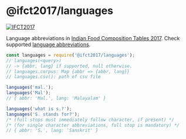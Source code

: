 # @ifct2017/languages

[![IFCT2017](http://ninindia.org/images/ifct_2017.png)](http://ninindia.org/ifct_2017.htm)

Language abbreviations in [Indian Food Composition Tables 2017].
Check supported [language abbreviations].

```javascript
const languages = require('@ifct2017/languages');
// languages(<query>)
// -> {abbr, lang} if supported, null otherwise.
// languages.corpus: Map {abbr => {abbr, lang}}
// languages.csv(): path of csv file

languages('mal.');
languages('Mal');
// { abbr: 'Mal.', lang: 'Malayalam' }

languages('what is s.?');
languages('S. stands for?');
/* (full stops must immediately follow character, if present) */
/* (for single character abbreviations, full stop is mandatory) */
// { abbr: 'S.', lang: 'Sanskrit' }
```


[Indian Food Composition Tables 2017]: http://ifct2017.com/
[language abbreviations]: https://github.com/ifct2017/languages/blob/master/index.csv
